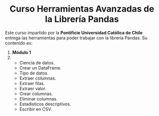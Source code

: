 <h1 align="center">Curso Herramientas Avanzadas de la Librería Pandas</h1>
<p>Este curso impartido por la <b>Pontificie Universidad Católica de Chile</b> entrega las herramientas para poder trabajar con la librería Pandas. Su contenido es:  <p/>
<p>
<ol>
  <li><b>Módulo 1</b></li>
  <li>
    <ul>
      <li>Ciencia de datos.</li>
      <li>Crear un DataFrame.</li>
      <li>Tipo de datos.</li>
      <li>Extraer columnas.</li>
      <li>Extraer filas.</li>
      <li>Extraer valor.</li>
      <li>Crear columnas.</li>
      <li>Eliminar columnas.</li>
      <li>Estadísticos descriptivos.</li>
      <li>Escribir en CSV.</li>
    </ul>
  </li>
</ol>
</p>
  
